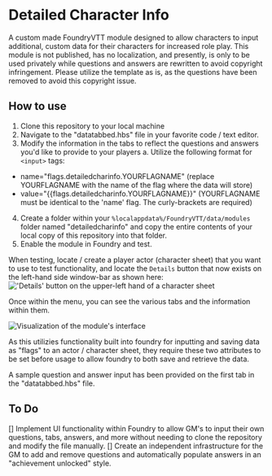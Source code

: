 # Detailed Character Info 
A custom made FoundryVTT module designed to allow characters to input additional, custom data for their characters for increased role play. This module is not published, has no localization, and presently, is only to be used privately while questions and answers are rewritten to avoid copyright infringement. Please utilize the template as is, as the questions have been removed to avoid this copyright issue.

## How to use
1. Clone this repository to your local machine
2. Navigate to the "datatabbed.hbs" file in your favorite code / text editor. 
3. Modify the information in the tabs to reflect the questions and answers you'd like to provide to your players
  a. Utilize the following format for `<input>` tags:
  - name="flags.detailedcharinfo.YOURFLAGNAME" (replace YOURFLAGNAME with the name of the flag where the data will store)
  - value="{{flags.detailedcharinfo.YOURFLAGNAME}}" (YOURFLAGNAME must be identical to the 'name' flag. The curly-brackets are required)
4. Create a folder within your `%localappdata%/FoundryVTT/data/modules` folder named "detailedcharinfo" and copy the entire contents of your local copy of this repository into that folder.
5. Enable the module in Foundry and test.

When testing, locate / create a player actor (character sheet) that you want to use to test functionality, and locate the `Details` button that now exists on the left-hand side window-bar as shown here:
!['Details' button on the upper-left hand of a character sheet](https://user-images.githubusercontent.com/58367364/226686731-e82b63c7-8566-42e6-a759-de9c87cba703.png)

Once within the menu, you can see the various tabs and the information within them.

![Visualization of the module's interface](https://user-images.githubusercontent.com/58367364/226686955-6be2a3ee-6298-4f4f-a5b0-3013cbf3c9d7.png)

As this utilizies functionality built into foundry for inputting and saving data as "flags" to an actor / character sheet, they require these two attributes to be set before usage to allow foundry to both save and retrieve the data.

A sample question and answer input has been provided on the first tab in the "datatabbed.hbs" file.

## To Do
[] Implement UI functionality within Foundry to allow GM's to input their own questions, tabs, answers, and more without needing to clone the repository and modify the file manually.
[] Create an independent infrastructure for the GM to add and remove questions and automatically populate answers in an "achievement unlocked" style.
